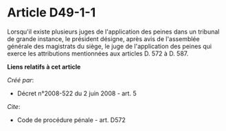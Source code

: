 # Article D49-1-1

Lorsqu'il existe plusieurs juges de l'application des peines dans un tribunal de grande instance, le président désigne, après
avis de l'assemblée générale des magistrats du siège, le juge de l'application des peines qui exerce les attributions
mentionnées aux articles D. 572 à D. 587.

**Liens relatifs à cet article**

_Créé par_:

  - Décret n°2008-522 du 2 juin 2008 - art. 5

_Cite_:

  - Code de procédure pénale - art. D572
